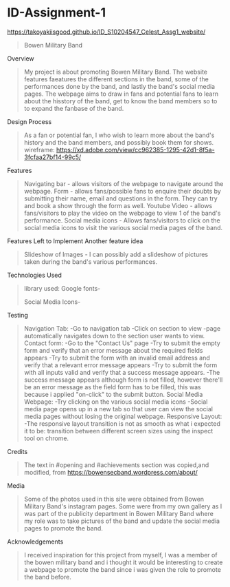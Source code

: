 # ID-Assignment-1
https://takoyakiisgood.github.io/ID_S10204547_Celest_Assg1_website/

>Bowen Military Band

Overview
>My project is about promoting Bowen Military Band. The website features faeatures the different sections in the band, some of the performances done by the band, and lastly the band's social media pages. The webpage aims to draw in fans and potential fans to learn about the hisstory of the band, get to know the band members so to to expand the fanbase of the band. 

Design Process
>As a fan or potential fan, I who wish to learn more about the band's history and the band members, and possibly book them for shows.
>wireframe: https://xd.adobe.com/view/cc962385-1295-42d1-8f5a-3fcfaa27bf14-99c5/

Features
>Navigating bar - allows visitors of the webpage to navigate around the webpage.
>Form - allows fans/possible fans to enquire their doubts by submitting their name, email and questions in the form. They can try and book a show through the form as well.
>Youtube Video - allows fans/visitors to play the video on the webpage to view 1 of the band's performance.
>Social media icons - Allows fans/visitors to click on the social media icons to visit the various social media pages of the band.

Features Left to Implement
Another feature idea

>Slideshow of Images - I can possibly add a slideshow of pictures taken during the band's various performances.

Technologies Used

>library used:
>Google fonts-
><link rel="preconnect" href="https://fonts.gstatic.com"><link href="https://fonts.googleapis.com/css2?family=Open+Sans+Condensed:wght@300&family=Satisfy&display=swap" rel="stylesheet">
>Social Media Icons-
><link rel="stylesheet" href="https://cdnjs.cloudflare.com/ajax/libs/font-awesome/4.7.0/css/font-awesome.min.css">

Testing
>Navigation Tab:
-Go to navigation tab
-Click on section to view
-page automatically navigates down to the section user wants to view.
>Contact form:
-Go to the "Contact Us" page
-Try to submit the empty form and verify that an error message about the required fields appears
-Try to submit the form with an invalid email address and verify that a relevant error message appears
-Try to submit the form with all inputs valid and verify that a success message appears.
-The success message appears although form is not filled, however there'll be an error message as the field form has to be filled, this was because i applied "on-click" to the submit button.
>Social Media Webpage:
-Try clicking on the various social media icons
-Social media page opens up in a new tab so that user can view the social media pages without losing the original webpage.
>Responsive Layout:
-The responsive layout transition is not as smooth as what i expected it to be: transition between different screen sizes using the inspect tool on chrome.

Credits
>The text in #opening and #achievements section was copied,and modified, from https://bowensecband.wordpress.com/about/

Media
>Some of the photos used in this site were obtained from Bowen Military Band's instagram pages.
>Some were from my own gallery as I was part of the publicity department in Bowen Military Band where my role was to take pictures of the band and update the social media pages to promote the band.

Acknowledgements
>I received inspiration for this project from myself, I was a member of the bowen military band and i thought it would be interesting to create a webpage to promote the band since i was given the role to promote the band before.
